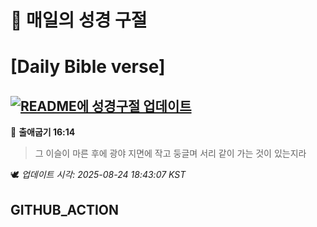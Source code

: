 # 🙏 매일의 성경 구절
# [Daily Bible verse]
## [![README에 성경구절 업데이트](https://github.com/DONGSUKA/first_test/actions/workflows/update-readme-bible.yml/badge.svg)](https://github.com/DONGSUKA/first_test/actions/workflows/update-readme-bible.yml)
<!-- START_BIBLE_VERSE -->
📖 **출애굽기 16:14**
> 그 이슬이 마른 후에 광야 지면에 작고 둥글며 서리 같이 가는 것이 있는지라

🕊️ _업데이트 시각: 2025-08-24 18:43:07 KST_
  <!-- END_BIBLE_VERSE -->
## GITHUB_ACTION
